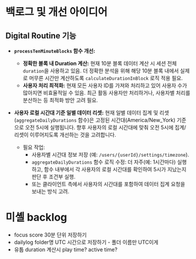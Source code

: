 # 백로그 및 개선 아이디어

## Digital Routine 기능

- **`processTenMinuteBlocks` 함수 개선:**
    - **정확한 블록 내 Duration 계산:** 현재 10분 블록 데이터 계산 시 세션 전체 `duration`을 사용하고 있음. 더 정확한 분석을 위해 해당 10분 블록 내에서 실제로 머무른 시간만 계산하도록 `calculateDurationInBlock` 로직 적용 필요.
    - **사용자 처리 최적화:** 현재 모든 사용자 ID를 가져와 처리하고 있어 사용자 수가 많아지면 비효율적일 수 있음. 최근 활동 사용자만 처리하거나, 사용자별 처리를 분산하는 등 최적화 방안 고려 필요.


-   **사용자 로컬 시간대 기준 일별 데이터 리셋:** 현재 일별 데이터 집계 및 리셋(`aggregateDailyDurations` 함수)은 고정된 시간대(America/New_York) 기준으로 오전 5시에 실행됩니다. 향후 사용자의 로컬 시간대에 맞춰 오전 5시에 집계/리셋이 이루어지도록 개선하는 것을 고려합니다.
    *   필요 작업:
        *   사용자별 시간대 정보 저장 (예: `/users/{userId}/settings/timezone`).
        *   `aggregateDailyDurations` 함수 로직 수정: 더 자주(예: 1시간마다) 실행하고, 함수 내부에서 각 사용자의 로컬 시간대를 확인하여 5시가 지났는지 판단 후 조건부 실행.
        *   또는 클라이언트 측에서 사용자의 시간대를 포함하여 데이터 집계 요청을 보내는 방식 고려. 

# 미셸 backlog
- focus score 30분 단위 저장하기
- dailylog folder명 UTC 시간으로 저장하기 - 폴더 이름만 UTC이게
- 유툽 duration 계산시 play time? active time?